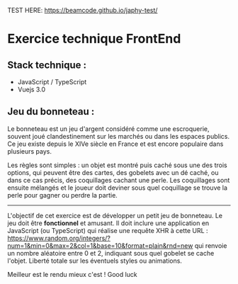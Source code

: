 TEST HERE: https://beamcode.github.io/japhy-test/

# Exercice technique FrontEnd

## Stack technique :

- JavaScript / TypeScript
- Vuejs 3.0

## Jeu du bonneteau :

Le bonneteau est un jeu d'argent considéré comme une escroquerie, souvent joué clandestinement sur les marchés ou dans les espaces publics.
Ce jeu existe depuis le XIVe siècle en France et est encore populaire dans plusieurs pays.

Les règles sont simples : un objet est montré puis caché sous une des trois options, qui peuvent être des cartes, des gobelets avec un dé caché, ou dans ce cas précis, des coquillages cachant une perle.
Les coquillages sont ensuite mélangés et le joueur doit deviner sous quel coquillage se trouve la perle pour gagner ou perdre la partie.

---

L'objectif de cet exercice est de développer un petit jeu de bonneteau. Le jeu doit être **fonctionnel** et amusant.
Il doit inclure une application en JavaScript (ou TypeScript) qui réalise une requête XHR à cette URL : https://www.random.org/integers/?num=1&min=0&max=2&col=1&base=10&format=plain&rnd=new qui renvoie un nombre aléatoire entre 0 et 2, indiquant sous quel gobelet se cache l'objet.
Liberté totale sur les éventuels styles ou animations.

Meilleur est le rendu mieux c'est ! Good luck
